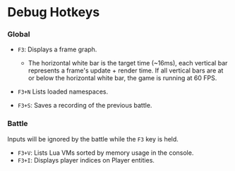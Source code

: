 # Debug Hotkeys

### Global

- `F3`: Displays a frame graph.

  - The horizontal white bar is the target time (~16ms), each vertical bar represents a frame's update + render time. If all vertical bars are at or below the horizontal white bar, the game is running at 60 FPS.

- `F3+N` Lists loaded namespaces.
- `F3+S`: Saves a recording of the previous battle.

### Battle

Inputs will be ignored by the battle while the `F3` key is held.

- `F3+V`: Lists Lua VMs sorted by memory usage in the console.
- `F3+I`: Displays player indices on Player entities.
